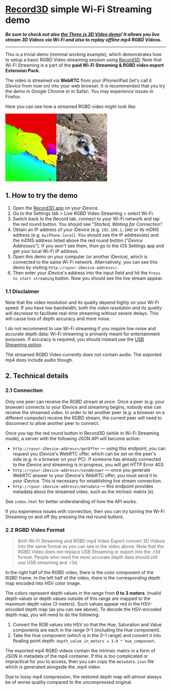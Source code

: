 # <a href="https://record3d.app">Record3D</a> simple Wi-Fi Streaming demo
***Be sure to check out also <a href="https://marek-simonik.github.io/" target="_blank">the Three.js 3D Video demo</a>! It allows you live stream 3D Videos via Wi-Fi and also to replay offline mp4 RGBD Videos.***
<hr>

This is a trivial demo (minimal working example), which demonstrates how to setup a basic RGBD Video streaming session using <a href="https://record3d.app" target="_blank">Record3D</a>. Note that Wi-Fi Streaming is a part of the **paid Wi-Fi Streaming & RGBD video export Extension Pack**.

The video is streamed via **WebRTC** from your iPhone/iPad (let's call it *iDevice* from now on) into your web browser. It is recommended that you try the demo in Google Chrome or in Safari. You may experience issues in Firefox.

Here you can see how a streamed RGBD video might look like:

[![RGBD mp4 video](record3d_goat.gif)](https://thumbs.gfycat.com/CoolWelcomeIndri-mobile.mp4)

## 1. How to try the demo

1. Open the <a href="https://record3d.app" target="_blank">Record3D app</a> on your iDevice.
1. Go to the Settings tab > Live RGBD Video Streaming > select Wi-Fi.
1. Switch back to the Record tab, connect to your Wi-Fi network and tap the red round button. You should see "*Started, Waiting for Connection*".
1. Obtain an IP address of your iDevice (e.g. `192.168.1.100`) or its mDNS address (e.g. `myiPhone.local`). You should see the IP address(es) and the mDNS address listed above the red round button ("*Device Addresses*"). If you won't see them, then go to the iOS Settings app and get your local Wi-Fi IP address. 
1. Open this demo on your computer (or another iDevice), which is connected to the same Wi-Fi network. Alternatively, you can see this demo by visiting `http://<your-iDevice-address>/`.
1. Then enter your iDevice's address into the input field and hit the `Press to start streaming` button. Now you should see the live stream appear.

### 1.1 Disclaimer
Note that the video resolution and its quality depend highly on your Wi-Fi speed. If you have low bandwidth, both the *video resolution and its quality will decrease* to facilitate real-time streaming without severe delays. This will cause loss of depth accuracy and more noise.

I do not recommend to use Wi-Fi streaming if you require low noise and accurate depth data; Wi-Fi streaming is primarily meant for entertainment purposes. If accuracy is required, you should instead use the <a href="https://github.com/marek-simonik/record3d" target="_blank">USB Streaming option</a>. 

The streamed RGBD Video currently does not contain audio. The exported mp4 does include audio though.

## 2. Technical details

### 2.1 Connection
Only one peer can receive the RGBD stream at once. Once a peer (e.g. your browser) connects to your iDevice and streaming begins, nobody else can receive the streamed video. In order to let another peer (e.g. a browser on a different computer) receive the RGBD stream, the current peer will need to disconnect to allow another peer to connect. 

Once you tap the red round button in Record3D (while in Wi-Fi Streaming mode), a server with the following JSON API will become active: 

- `http://<your-iDevice-address>/getOffer` — using this endpoint, you can request you iDevice's WebRTC offer, which can be set on the peer's side (e.g. in a browser on your PC). If someone has already connected to the iDevice and streaming is in progress, you will get HTTP Error 403. 
- `http://<your-iDevice-address>/sendAnswer` — once you generate WebRTC answer to your iDevice's WebRTC offer, you must send it to your iDevice. This is necessary for establishing live stream connection. 
- `http://<your-iDevice-address>/metadata` — this endpoint provides metadata about the streamed video, such as the intrinsic matrix (`K`).

See `index.html` for better understanding of how the API works.

If you experience issues with connection, then you can try turning the Wi-Fi Streaming on and off (by pressing the red round button).


### 2.2 RGBD Video Format
> Both Wi-Fi Streaming and RGBD mp4 Video Export convert 3D Videos into the same format as you can see in the video above.
Note that the RGBD Video does not replace USB Streaming or export into the .r3d format. People who need the most accurate depth data should still use USB streaming and .r3d.

In the right half of the RGBD video, there is the color component of the RGBD frame. In the left half of the video, there is the corresponding depth map encoded into HSV color image.

The colors represent depth values in the range from **0 to 3 meters**. Invalid depth values or depth values outside of this range are mapped to the maximum depth value (3 meters). Such values appear red in the HSV-encoded depth map (as you can see above).
To decode the HSV-encoded depth map, you will need to do the following:

1. Convert the RGB values into HSV so that the Hue, Saturation and Value components are each in the range 0–1 (including the Hue component).
1. Take the Hue component (which is in the 0–1 range) and convert it into floating point depth: `depth_value_in_meters = 3.0 * hue_component`.

The exported mp4 RGBD videos contain the intrinsic matrix in a form of JSON in metadata of the mp4 container. If this is too complicated or impractical for you to access, then you can copy the `metadata.json` file which is generated alongside the .mp4 video.

Due to lossy mp4 compression, the restored depth map will almost always be of worse quality compared to the uncompressed original. 